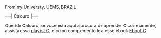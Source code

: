 From my University, UEMS, BRAZIL

---| Calouro |---

Querido Calouro, se voce esta aqui a procura de aprender C corretamente, assista essa  <a href="https://www.youtube.com/playlist?list=PLa75BYTPDNKZWYypgOFEsX3H2Mg-SzuLW">playlist C</a>, e como complemento leia esse ebook  <a href="https://www.ime.usp.br/~slago/slago-C.pdf">Ebook C</a>
